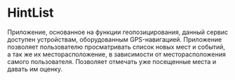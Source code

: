 HintList
========

 Приложение, основанное на функции геопозицирования, данный сервис доступен устройствам, 
 оборудованным GPS-навигацией. 
 Приложение позволяет пользователю просматривать список новых мест и событий, 
 а так же их месторасположение, в зависимости от месторасположения самого пользователя.
 Позволяет отмечать уже посещенные места и давать им оценку.

